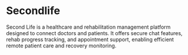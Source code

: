 # Secondlife
Second Life is a healthcare and rehabilitation management platform designed to connect doctors and patients. It offers secure chat features, rehab progress tracking, and appointment support, enabling efficient remote patient care and recovery monitoring.


